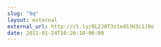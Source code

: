 ```yaml
---
slug: "9q"
layout: external
external_url: http://cl.ly/0L2J0T3z1e453H3c1J0o
date: 2011-01-24T10:26:10-06:00
---
```

